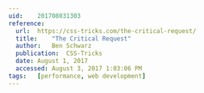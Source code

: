```yaml
---
uid:	201708031303
reference:
  url:	https://css-tricks.com/the-critical-request/
  title:	"The Critical Request"
  author:	Ben Schwarz
  publication:	CSS-Tricks
  date:	August 1, 2017
  accessed:	August 3, 2017 1:03:06 PM
tags:	[performance, web development]
---
```

